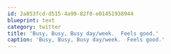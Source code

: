 ```yaml
---
id: 2a853fcd-d515-4a99-82f0-e01451938944
blueprint: text
category: twitter
title: 'Busy, Busy, Busy day/week.  Feels good.'
caption: 'Busy, Busy, Busy day/week.  Feels good.'
---
```

